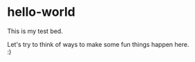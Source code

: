 # hello-world
This is my test bed. 

Let's try to think of ways to make some fun things happen here.    
:)
